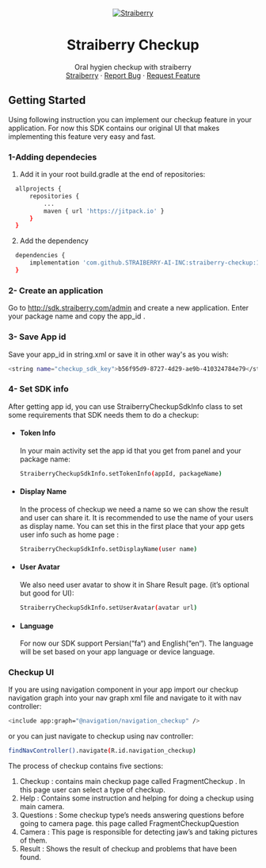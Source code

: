

<!-- PROJECT LOGO -->
<br />
<div align="center">
  <a href="https://github.com/othneildrew/Best-README-Template">
    <img src="image/Github-1.png" alt="Straiberry">
  </a>

  <h1 align="center">Straiberry Checkup</h1>

  <p align="center">
    Oral hygien checkup with straiberry
    <br />
    <a href="https://www.straiberry.com/">Straiberry</a>
    ·
    <a href="https://github.com/STRAIBERRY-AI-INC/straiberry-checkup/issues">Report Bug</a>
    ·
    <a href="https://github.com/STRAIBERRY-AI-INC/straiberry-checkup/issues">Request Feature</a>
  </p>
</div>


<!-- GETTING STARTED -->
## Getting Started
Using following instruction you can implement our checkup feature in your application. For now this SDK contains our original UI that makes implementing this feature very easy and fast.

### 1-Adding dependecies
1. Add it in your root build.gradle at the end of repositories:
  ```sh
  	allprojects {
		repositories {
			...
			maven { url 'https://jitpack.io' }
		}
	}
  ```
2. Add the dependency
  ```sh
  	dependencies {
	    implementation 'com.github.STRAIBERRY-AI-INC:straiberry-checkup:1.1.0'
	}
  ```
  
  ### 2- Create an application
  Go to http://sdk.straiberry.com/admin and create a new application. Enter your package name and copy the app_id .
  
  ### 3- Save App id
  Save your app_id in string.xml or save it in other way's as you wish:
  
```sh 
<string name="checkup_sdk_key">b56f95d9-8727-4d29-ae9b-410324784e79</string>
```

### 4- Set SDK info
After getting app id, you can use StraiberryCheckupSdkInfo class to set some requirements that SDK needs them to do a checkup:

 * #### Token Info
    In your main activity set the app id that you get from panel and your package name:
  
    ```sh 
    StraiberryCheckupSdkInfo.setTokenInfo(appId, packageName)
    ```
 * #### Display Name
    In the process of checkup we need a name so we can show the result and user can share it. It is recommended to use the name of your users as display name. You can  set this in the first place that your app gets user info such as home page :
    
    ```sh 
    StraiberryCheckupSdkInfo.setDisplayName(user name) 
    ```
    
 * #### User Avatar
    We also need user avatar to show it in Share Result page. (it’s optional but good for UI):
    ```sh
    StraiberryCheckupSdkInfo.setUserAvatar(avatar url)
    ```
    
 * #### Language
    For now our SDK support Persian(“fa“) and English(“en“). The language will be set based on your app language or device language.
    
### Checkup UI    
If you are using navigation component in your app import our checkup navigation graph into your nav graph xml file and navigate to it with nav controller:
```sh 
<include app:graph="@navigation/navigation_checkup" />
```
or you can just navigate to checkup using nav controller: 
```sh
findNavController().navigate(R.id.navigation_checkup)
```

The process of checkup contains five sections:

1. Checkup : contains main checkup page called FragmentCheckup . In this page user can select a type of checkup.
2. Help : Contains some instruction and helping for doing a checkup using main camera.
3. Questions : Some checkup type’s needs answering questions before going to camera page. this page called FragmentCheckupQuestion 
4. Camera : This page is responsible for detecting jaw’s and taking pictures of them.
5. Result : Shows the result of checkup and problems that have been found.
